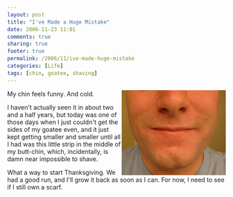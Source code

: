 ```yaml
---
layout: post
title: "I've Made a Huge Mistake"
date: 2006-11-23 11:01
comments: true
sharing: true
footer: true
permalink: /2006/11/ive-made-huge-mistake
categories: [Life]
tags: [chin, goatee, shaving]
---
```

<div class="imgRight"><a href="http://www.flickr.com/photos/brockli/304270067/" title="Photo Sharing" target="_blank"><img src="/files/images/304270067_2039bc122d_m.jpg" width="240" height="196" alt="BUTT CHIN" align="right"/></a></div>

My chin feels funny.  And cold.

I haven't actually seen it in about two and a half years, but today was one of those days when I just couldn't get the sides of my goatee even, and it just kept getting smaller and smaller until all I had was this little strip in the middle of my butt-chin, which, incidentally, is damn near impossible to shave.

What a way to start Thanksgiving.  We had a good run, and I'll grow it back as soon as I can.  For now, I need to see if I still own a scarf.
